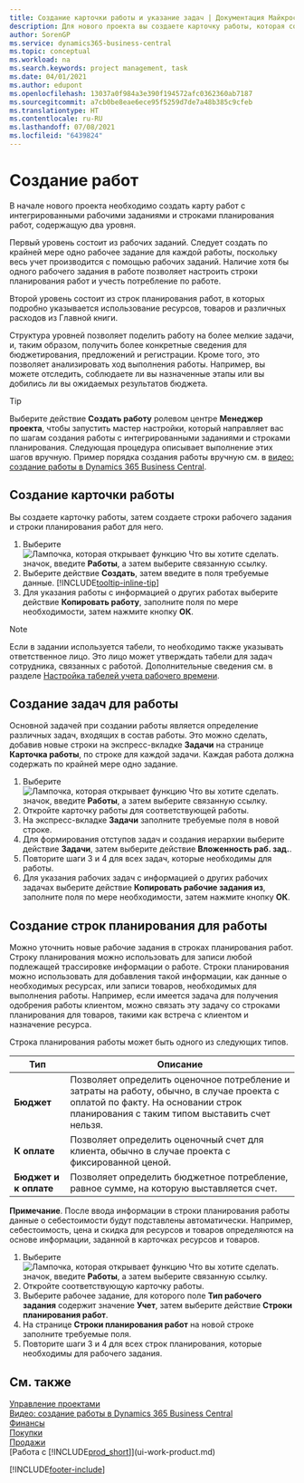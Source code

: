 ```yaml
---
title: Создание карточки работы и указание задач | Документация Майкрософт
description: Для нового проекта вы создаете карточку работы, которая содержит рабочие задания и строки планирования, помогающие управлять ходом выполнения бюджетами.
author: SorenGP
ms.service: dynamics365-business-central
ms.topic: conceptual
ms.workload: na
ms.search.keywords: project management, task
ms.date: 04/01/2021
ms.author: edupont
ms.openlocfilehash: 13037a0f984a3e390f194572afc0362360ab7187
ms.sourcegitcommit: a7cb0be8eae6ece95f5259d7de7a48b385c9cfeb
ms.translationtype: HT
ms.contentlocale: ru-RU
ms.lasthandoff: 07/08/2021
ms.locfileid: "6439824"
---
```

# <a name="create-jobs"></a>Создание работ
В начале нового проекта необходимо создать карту работ с интегрированными рабочими заданиями и строками планирования работ, содержащую два уровня.  

Первый уровень состоит из рабочих заданий. Следует создать по крайней мере одно рабочее задание для каждой работы, поскольку весь учет производится с помощью рабочих заданий. Наличие хотя бы одного рабочего задания в работе позволяет настроить строки планирования работ и учесть потребление по работе.

Второй уровень состоит из строк планирования работ, в которых подробно указывается использование ресурсов, товаров и различных расходов из Главной книги.

Структура уровней позволяет поделить работу на более мелкие задачи, и, таким образом, получить более конкретные сведения для бюджетирования, предложений и регистрации. Кроме того, это позволяет анализировать ход выполнения работы. Например, вы можете отследить, соблюдаете ли вы назначенные этапы или вы добились ли вы ожидаемых результатов бюджета.

> [!TIP]
> Выберите действие **Создать работу** ролевом центре **Менеджер проекта**, чтобы запустить мастер настройки, который направляет вас по шагам создания работы с интегрированными заданиями и строками планирования. Следующая процедура описывает выполнение этих шагов вручную. Пример порядка создания работы вручную см. в [видео: создание работы в Dynamics 365 Business Central](https://www.youtube.com/watch?v=VqaPWr7BWmw).

## <a name="to-create-a-job-card"></a>Создание карточки работы
Вы создаете карточку работы, затем создаете строки рабочего задания и строки планирования работ для него.

1. Выберите ![Лампочка, которая открывает функцию Что вы хотите сделать.](media/ui-search/search_small.png "Что вы хотите сделать") значок, введите **Работы**, а затем выберите связанную ссылку.  
2. Выберите действие **Создать**, затем введите в поля требуемые данные. [!INCLUDE[tooltip-inline-tip](includes/tooltip-inline-tip_md.md)]
3. Для указания работы с информацией о других работах выберите действие **Копировать работу**, заполните поля по мере необходимости, затем нажмите кнопку **ОК**.

> [!NOTE]  
>   Если в задании используется табели, то необходимо также указывать ответственное лицо. Это лицо может утверждать табели для задач сотрудника, связанных с работой. Дополнительные сведения см. в разделе [Настройка табелей учета рабочего времени](projects-how-setup-time-sheets.md).

## <a name="to-create-tasks-for-a-job"></a>Создание задач для работы
Основной задачей при создании работы является определение различных задач, входящих в состав работы. Это можно сделать, добавив новые строки на экспресс-вкладке **Задачи** на странице **Карточка работы**, по строке для каждой задачи. Каждая работа должна содержать по крайней мере одно задание.

1. Выберите ![Лампочка, которая открывает функцию Что вы хотите сделать.](media/ui-search/search_small.png "Что вы хотите сделать") значок, введите **Работы**, а затем выберите связанную ссылку.
2. Откройте карточку работы для соответствующей работы.
3. На экспресс-вкладке **Задачи** заполните требуемые поля в новой строке.
4. Для формирования отступов задач и создания иерархии выберите действие **Задачи**, затем выберите действие **Вложенность раб. зад.**.
5. Повторите шаги 3 и 4 для всех задач, которые необходимы для работы.
6. Для указания рабочих задач с информацией о других рабочих задачах выберите действие **Копировать рабочие задания из**, заполните поля по мере необходимости, затем нажмите кнопку **ОК**.

## <a name="to-create-planning-lines-for-a-job"></a>Создание строк планирования для работы
Можно уточнить новые рабочие задания в строках планирования работ. Строку планирования можно использовать для записи любой подлежащей трассировке информации о работе. Строки планирования можно использовать для добавления такой информации, как данные о необходимых ресурсах, или записи товаров, необходимых для выполнения работы. Например, если имеется задача для получения одобрения работы клиентом, можно связать эту задачу со строками планирования для товаров, такими как встреча с клиентом и назначение ресурса.  

Строка планирования работы может быть одного из следующих типов.  

| Тип | Описание |
| --- | --- |
| **Бюджет** |Позволяет определить оценочное потребление и затраты на работу, обычно, в случае проекта с оплатой по факту. На основании строк планирования с таким типом выставить счет нельзя. |
| **К оплате** |Позволяет определить оценочный счет для клиента, обычно в случае проекта с фиксированной ценой. |
| **Бюджет и к оплате** |Позволяет определить бюджетное потребление, равное сумме, на которую выставляется счет. |

**Примечание**. После ввода информации в строки планирования работы данные о себестоимости будут подставлены автоматически. Например, себестоимость, цена и скидка для ресурсов и товаров определяются на основе информации, заданной в карточках ресурсов и товаров.

1. Выберите ![Лампочка, которая открывает функцию Что вы хотите сделать.](media/ui-search/search_small.png "Что вы хотите сделать") значок, введите **Работы**, а затем выберите связанную ссылку.
2. Откройте соответствующую карточку работы.
3. Выберите рабочее задание, для которого поле **Тип рабочего задания** содержит значение **Учет**, затем выберите действие **Строки планирования работ**.  
4. На странице **Строки планирования работ** на новой строке заполните требуемые поля.
5. Повторите шаги 3 и 4 для всех строк планирования, которые необходимы для рабочего задания.

## <a name="see-also"></a>См. также

[Управление проектами](projects-manage-projects.md)  
[Видео: создание работы в Dynamics 365 Business Central](https://www.youtube.com/watch?v=VqaPWr7BWmw)  
[Финансы](finance.md)  
[Покупки](purchasing-manage-purchasing.md)  
[Продажи](sales-manage-sales.md)  
[Работа с [!INCLUDE[prod_short](includes/prod_short.md)]](ui-work-product.md)  


[!INCLUDE[footer-include](includes/footer-banner.md)]